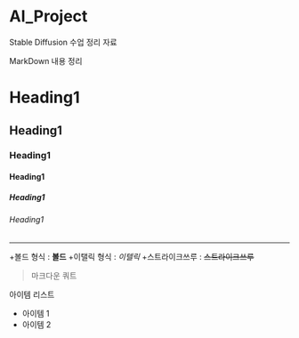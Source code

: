 # AI_Project
Stable Diffusion 수업 정리 자료

MarkDown 내용 정리

<!-- Heading -->

# Heading1
## Heading1
### Heading1
#### Heading1
##### Heading1
###### Heading1

<!-- Line -->

---

<!-- Text attributes -->

+볼드 형식 : **볼드**
+이탤릭 형식 : *이텔릭*
+스트라이크쓰루 : ~~스트라이크쓰루~~

<!-- Quote -->
> 마크다운 쿼트

<!-- Bullet List -->
아이템 리스트
* 아이템 1
* 아이템 2
